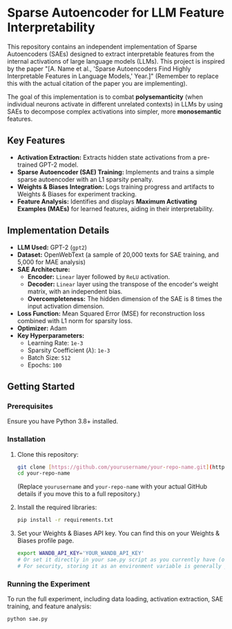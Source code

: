 # Sparse Autoencoder for LLM Feature Interpretability

This repository contains an independent implementation of Sparse Autoencoders (SAEs) designed to extract interpretable features from the internal activations of large language models (LLMs). This project is inspired by the paper "[A. Name et al., 'Sparse Autoencoders Find Highly Interpretable Features in Language Models,' Year.]" (Remember to replace this with the actual citation of the paper you are implementing).

The goal of this implementation is to combat **polysemanticity** (when individual neurons activate in different unrelated contexts) in LLMs by using SAEs to decompose complex activations into simpler, more **monosemantic** features.

## Key Features

* **Activation Extraction:** Extracts hidden state activations from a pre-trained GPT-2 model.
* **Sparse Autoencoder (SAE) Training:** Implements and trains a simple sparse autoencoder with an L1 sparsity penalty.
* **Weights & Biases Integration:** Logs training progress and artifacts to Weights & Biases for experiment tracking.
* **Feature Analysis:** Identifies and displays **Maximum Activating Examples (MAEs)** for learned features, aiding in their interpretability.

## Implementation Details

* **LLM Used:** GPT-2 (`gpt2`)
* **Dataset:** OpenWebText (a sample of 20,000 texts for SAE training, and 5,000 for MAE analysis)
* **SAE Architecture:**
    * **Encoder:** `Linear` layer followed by `ReLU` activation.
    * **Decoder:** `Linear` layer using the transpose of the encoder's weight matrix, with an independent bias.
    * **Overcompleteness:** The hidden dimension of the SAE is 8 times the input activation dimension.
* **Loss Function:** Mean Squared Error (MSE) for reconstruction loss combined with L1 norm for sparsity loss.
* **Optimizer:** Adam
* **Key Hyperparameters:**
    * Learning Rate: `1e-3`
    * Sparsity Coefficient ($\lambda$): `1e-3`
    * Batch Size: `512`
    * Epochs: `100`

## Getting Started

### Prerequisites

Ensure you have Python 3.8+ installed.

### Installation

1.  Clone this repository:
    ```bash
    git clone [https://github.com/yourusername/your-repo-name.git](https://github.com/yourusername/your-repo-name.git)
    cd your-repo-name
    ```
    (Replace `yourusername` and `your-repo-name` with your actual GitHub details if you move this to a full repository.)

2.  Install the required libraries:
    ```bash
    pip install -r requirements.txt
    ```

3.  Set your Weights & Biases API key. You can find this on your Weights & Biases profile page.
    ```bash
    export WANDB_API_KEY='YOUR_WANDB_API_KEY'
    # Or set it directly in your sae.py script as you currently have (os.environ['WANDB_API_KEY'] = 'e')
    # For security, storing it as an environment variable is generally preferred for public repos.
    ```

### Running the Experiment

To run the full experiment, including data loading, activation extraction, SAE training, and feature analysis:

```bash
python sae.py
